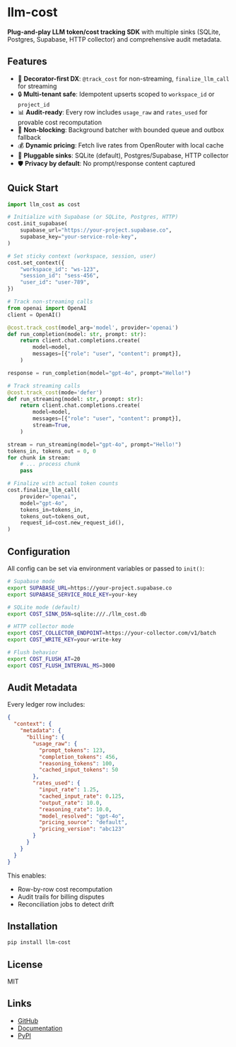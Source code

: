 # llm-cost

**Plug-and-play LLM token/cost tracking SDK** with multiple sinks (SQLite, Postgres, Supabase, HTTP collector) and comprehensive audit metadata.

## Features

- 🎯 **Decorator-first DX**: `@track_cost` for non-streaming, `finalize_llm_call` for streaming
- 🔒 **Multi-tenant safe**: Idempotent upserts scoped to `workspace_id` or `project_id`
- 📊 **Audit-ready**: Every row includes `usage_raw` and `rates_used` for provable cost recomputation
- 🚀 **Non-blocking**: Background batcher with bounded queue and outbox fallback
- 💰 **Dynamic pricing**: Fetch live rates from OpenRouter with local cache
- 🔌 **Pluggable sinks**: SQLite (default), Postgres/Supabase, HTTP collector
- 🛡️ **Privacy by default**: No prompt/response content captured

## Quick Start

```python
import llm_cost as cost

# Initialize with Supabase (or SQLite, Postgres, HTTP)
cost.init_supabase(
    supabase_url="https://your-project.supabase.co",
    supabase_key="your-service-role-key",
)

# Set sticky context (workspace, session, user)
cost.set_context({
    "workspace_id": "ws-123",
    "session_id": "sess-456",
    "user_id": "user-789",
})

# Track non-streaming calls
from openai import OpenAI
client = OpenAI()

@cost.track_cost(model_arg='model', provider='openai')
def run_completion(model: str, prompt: str):
    return client.chat.completions.create(
        model=model,
        messages=[{"role": "user", "content": prompt}],
    )

response = run_completion(model="gpt-4o", prompt="Hello!")

# Track streaming calls
@cost.track_cost(mode='defer')
def run_streaming(model: str, prompt: str):
    return client.chat.completions.create(
        model=model,
        messages=[{"role": "user", "content": prompt}],
        stream=True,
    )

stream = run_streaming(model="gpt-4o", prompt="Hello!")
tokens_in, tokens_out = 0, 0
for chunk in stream:
    # ... process chunk
    pass

# Finalize with actual token counts
cost.finalize_llm_call(
    provider="openai",
    model="gpt-4o",
    tokens_in=tokens_in,
    tokens_out=tokens_out,
    request_id=cost.new_request_id(),
)
```

## Configuration

All config can be set via environment variables or passed to `init()`:

```bash
# Supabase mode
export SUPABASE_URL=https://your-project.supabase.co
export SUPABASE_SERVICE_ROLE_KEY=your-key

# SQLite mode (default)
export COST_SINK_DSN=sqlite:///./llm_cost.db

# HTTP collector mode
export COST_COLLECTOR_ENDPOINT=https://your-collector.com/v1/batch
export COST_WRITE_KEY=your-write-key

# Flush behavior
export COST_FLUSH_AT=20
export COST_FLUSH_INTERVAL_MS=3000
```

## Audit Metadata

Every ledger row includes:

```json
{
  "context": {
    "metadata": {
      "billing": {
        "usage_raw": {
          "prompt_tokens": 123,
          "completion_tokens": 456,
          "reasoning_tokens": 100,
          "cached_input_tokens": 50
        },
        "rates_used": {
          "input_rate": 1.25,
          "cached_input_rate": 0.125,
          "output_rate": 10.0,
          "reasoning_rate": 10.0,
          "model_resolved": "gpt-4o",
          "pricing_source": "default",
          "pricing_version": "abc123"
        }
      }
    }
  }
}
```

This enables:
- Row-by-row cost recomputation
- Audit trails for billing disputes
- Reconciliation jobs to detect drift

## Installation

```bash
pip install llm-cost
```

## License

MIT

## Links

- [GitHub](https://github.com/orchestra-ai/llm-cost)
- [Documentation](https://github.com/orchestra-ai/llm-cost)
- [PyPI](https://pypi.org/project/llm-cost/)
